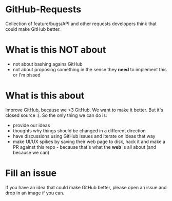 GitHub-Requests
===============

Collection of feature/bugs/API and other requests developers think that could make GitHub better.

# What is this NOT about

- not about bashing agains GitHub
- not about proposing something in the sense they **need** to implement this or I'm pissed

# What is this about

Improve GitHub, because we <3 GitHub. We want to make it better. But it's closed source :(. So the only thing we can do is:
- provide our ideas
- thoughts why things should be changed in a different direction
- have discussions using GitHub issues and iterate on ideas that way
- make UI/UX spikes by saving their web page to disk, hack it and make a PR against this repo - because that's what the __web__ is all about (and because we can)

# Fill an issue

If you have an idea that could make GitHub better, please open an issue and drop in an image if you can.
